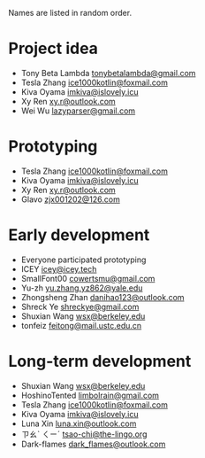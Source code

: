 Names are listed in random order.

# Project idea

+ Tony Beta Lambda <tonybetalambda@gmail.com>
+ Tesla Zhang <ice1000kotlin@foxmail.com>
+ Kiva Oyama <imkiva@islovely.icu>
+ Xy Ren <xy.r@outlook.com>
+ Wei Wu <lazyparser@gmail.com>

# Prototyping

+ Tesla Zhang <ice1000kotlin@foxmail.com>
+ Kiva Oyama <imkiva@islovely.icu>
+ Xy Ren <xy.r@outlook.com>
+ Glavo <zjx001202@126.com>

# Early development

+ Everyone participated prototyping
+ ICEY <icey@icey.tech>
+ SmallFont00 <cowertsmu@gmail.com>
+ Yu-zh <yu.zhang.yz862@yale.edu>
+ Zhongsheng Zhan <danihao123@outlook.com>
+ Shreck Ye <shreckye@gmail.com>
+ Shuxian Wang <wsx@berkeley.edu>
+ tonfeiz <feitong@mail.ustc.edu.cn>

# Long-term development

+ Shuxian Wang <wsx@berkeley.edu>
+ HoshinoTented <limbolrain@gmail.com>
+ Tesla Zhang <ice1000kotlin@foxmail.com>
+ Kiva Oyama <imkiva@islovely.icu>
+ Luna Xin <luna.xin@outlook.com>
+ ㄗㄠˋ ㄑㄧˊ <tsao-chi@the-lingo.org>
+ Dark-flames <dark_flames@outlook.com>

